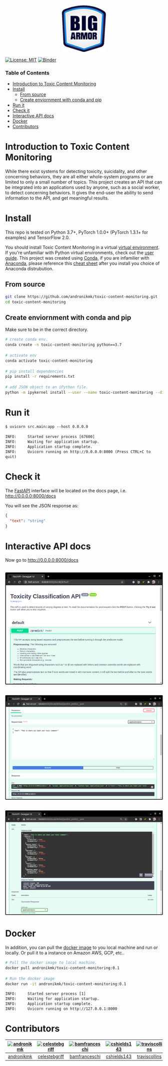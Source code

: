 <p align="center">
    <br>
    <img src="https://raw.githubusercontent.com/andronikmk/toxic-content-monitoring/master/docs/_static/Big-Armor-Logo.png" width="142"/>
    <br>
<p>

[![License: MIT](https://img.shields.io/badge/License-MIT-yellow.svg)](https://opensource.org/licenses/MIT)
[![Binder](https://mybinder.org/badge_logo.svg)](https://mybinder.org/v2/gh/andronikmk/toxic-content-monitoring/master)



### Table of Contents
- [Introduction to Toxic Content Monitoring](#introduction-to-toxic-content-monitoring)
- [Install](#install)
  - [From source](#from-source)
  - [Create enviornment with conda and pip](#create-enviornment-with-conda-and-pip)
- [Run it](#run-it)
- [Check it](#check-it)
- [Interactive API docs](#interactive-api-docs)
- [Docker](#docker)
- [Contributors](#contributors)


# Introduction to Toxic Content Monitoring

While there exist systems for detecting toxicity, suicidality, and other concerning behaviors, 
they are all either whole-system programs or are limited to only a small number of topics. 
This project creates an API that can be integrated into an applications used by anyone, such as 
a social worker, to detect concerning behaviors. It gives the end-user the ability to send 
information to the API, and get meaningful results.

# Install
This repo is tested on Python 3.7+, PyTorch 1.0.0+ (PyTorch 1.3.1+ for examples) and TensorFlow 2.0.

You should install Toxic Content Monitoring in a virtual [virtual environment](https://docs.python.org/3/library/venv.html). If you're unfamiliar with Python virtual environments, check out the [user guide](https://packaging.python.org/guides/installing-using-pip-and-virtual-environments/).
This project was created using [Conda](https://docs.conda.io/projects/conda/en/latest/user-guide/tasks/manage-environments.html), if you are infamilier with [Anaconda](https://www.anaconda.com/), please reference this [cheat sheet](https://docs.conda.io/projects/conda/en/4.6.0/_downloads/52a95608c49671267e40c689e0bc00ca/conda-cheatsheet.pdf) after you install you choice of Anaconda distrubution.

## From source
```bash
git clone https://github.com/andronikmk/toxic-content-monitoring.git
cd toxic-content-monitoring
```
## Create enviornment with conda and pip
Make sure to be in the correct directory.
```bash
# create conda env.
conda create -n toxic-content-monitoring python==3.7

# activate env
conda activate toxic-content-monitoring

# pip install dependencies
pip install -r requirements.txt

# add JSON object to an iPython file.
python -m ipykernel install --user --name toxic-content-monitoring --display "toxic-content-monitoring (Python3)"

```

# Run it
```console
$ uvicorn src.main:app --host 0.0.0.0

INFO:     Started server process [67600]
INFO:     Waiting for application startup.
INFO:     Application startup complete.
INFO:     Uvicorn running on http://0.0.0.0:8000 (Press CTRL+C to quit)
```

# Check it
The [FastAPI](https://fastapi.tiangolo.com/) interface will be located on the docs page, i.e. http://0.0.0.0:8000/docs

You will see the JSON response as:
```JSON
{
  "text": "string"
}
```

# Interactive API docs

Now go to http://0.0.0.0:8000/docs

<p align="center">
    <br>
    <img src="https://raw.githubusercontent.com/andronikmk/toxic-content-monitoring/master/docs/_static/fastapi.png"/>
    <br>
<p>

<p align="center">
    <br>
    <img src="https://raw.githubusercontent.com/andronikmk/toxic-content-monitoring/master/docs/_static/screenshot2.png"/>
    <br>
<p>

<p align="center">
    <br>
    <img src="https://raw.githubusercontent.com/andronikmk/toxic-content-monitoring/master/docs/_static/screenshot3.png"/>
    <br>
<p>

# Docker
In addition, you can pull the [docker image](https://hub.docker.com/r/andronikmk/toxic-content-monitoring) to you local machine and run or locally. Or pull it to a
instance on Amazon AWS, GCP, etc..

```bash
# Pull the docker image to local machine.
docker pull andronikmk/toxic-content-monitoring:0.1

# Run the docker image
docker run -it andronikmk/toxic-content-monitoring:0.1
```
```console
INFO:     Started server process [1]
INFO:     Waiting for application startup.
INFO:     Application startup complete.
INFO:     Uvicorn running on http://127.0.0.1:8000
```

# Contributors
[<img alt="andronikmk" src="https://avatars3.githubusercontent.com/u/14141868?s=400&u=44031fd47b2eceb8fa61eca14a69ebd0e5720f78&v=4" width="142">](https://github.com/andronikmk) |[<img alt="celestebgriff" src="https://avatars0.githubusercontent.com/u/58431582?s=400&u=946065f2a65fa82e0bd7ea208b61b94145af3525&v=4" width="142">](https://github.com/celestebgriff) |[<img alt="bamfranceschi" src="https://avatars3.githubusercontent.com/u/40441965?s=400&u=fd23fe2f4191b58148af21b7eaacaa957917ed8f&v=4" width="142">](https://github.com/bamfranceschi) |[<img alt="cshields143" src="https://avatars2.githubusercontent.com/u/42680346?s=400&u=f4c495bb7cd95beb9687b8a11baa5ec5fde11309&v=4" width="142">](https://github.com/cshields143) |[<img alt="traviscollins" src="https://avatars2.githubusercontent.com/u/923065?s=400&v=4" width="142">](https://github.com/traviscollins) |[<img alt="MaxTheMooshroom" src="https://avatars0.githubusercontent.com/u/25956545?s=400&v=4" width="142">](https://github.com/MaxTheMooshroom) |
:---: |:---: |:---: |:---: |:---: |:---: |
[andronikmk](https://github.com/andronikmk) |[celestebgriff](https://github.com/celestebgriff) |[bamfranceschi](https://github.com/bamfranceschi) |[cshields143](https://github.com/cshields143) |[traviscollins](https://github.com/traviscollins) |[MaxTheMooshroom](https://github.com/MaxTheMooshroom) |